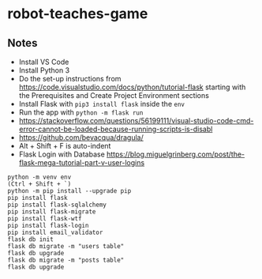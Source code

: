 # robot-teaches-game

## Notes
- Install VS Code
- Install Python 3
- Do the set-up instructions from https://code.visualstudio.com/docs/python/tutorial-flask starting with the Prerequisites and Create Project Environment sections
- Install Flask with `pip3 install flask` inside the `env`
- Run the app with `python -m flask run`
- https://stackoverflow.com/questions/56199111/visual-studio-code-cmd-error-cannot-be-loaded-because-running-scripts-is-disabl
- https://github.com/bevacqua/dragula/
- Alt + Shift + F is auto-indent
- Flask Login with Database https://blog.miguelgrinberg.com/post/the-flask-mega-tutorial-part-v-user-logins

```
python -m venv env
(Ctrl + Shift + `)
python -m pip install --upgrade pip
pip install flask
pip install flask-sqlalchemy
pip install flask-migrate
pip install flask-wtf
pip install flask-login
pip install email_validator
flask db init
flask db migrate -m "users table"
flask db upgrade
flask db migrate -m "posts table"
flask db upgrade
```